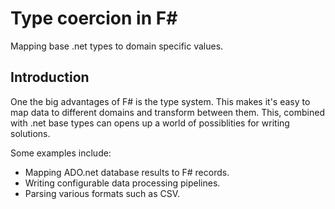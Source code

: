 <meta name="daria:article_id" content="type_coercion_in_fsharp">
<meta name="daria:title" content="Type coercion in F#">
<meta name="daria:title_slug" content="type_coercion_in_fsharp">
<meta name="daria:order" content="2">
<meta name="daria:created_on" content="2022-06-19">
<meta name="daria:tags" content="general">

# Type coercion in F#

Mapping base .net types to domain specific values.

## Introduction

One the big advantages of F# is the type system. This makes it's easy to map data to different domains and transform between them.
This, combined with .net base types can opens up a world of possiblities for writing solutions.

Some examples include:

* Mapping ADO.net database results to F# records.
* Writing configurable data processing pipelines.
* Parsing various formats such as CSV.


